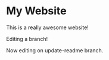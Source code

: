 # My Website

This is a really awesome website!

Editing a branch!

Now editing on update-readme branch.
